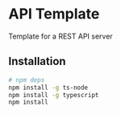# API Template

Template for a REST API server

## Installation

```bash
# npm deps
npm install -g ts-node
npm install -g typescript
npm install

```
